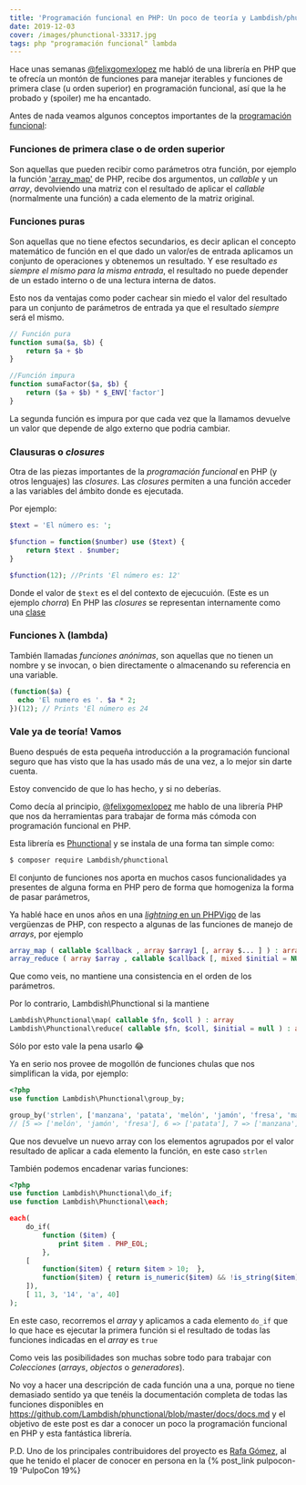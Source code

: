 ```yaml
---
title: 'Programación funcional en PHP: Un poco de teoría y Lambdish/phunctional'
date: 2019-12-03
cover: /images/phunctional-33317.jpg
tags: php "programación funcional" lambda
---
```

Hace unas semanas [@felixgomexlopez](https://twitter.com/felixgomezlopez) me habló de una librería en PHP que te ofrecía un montón de funciones para manejar iterables y funciones de primera clase (u orden superior) en programación funcional, así que la he probado y (spoiler) me ha encantado. 

Antes de nada veamos algunos conceptos importantes de la [programación funcional](https://es.wikipedia.org/wiki/Programaci%C3%B3n_funcional):

### Funciones de primera clase o de orden superior

Son aquellas que pueden recibir como parámetros otra función, por ejemplo la función ['array_map'](https://www.php.net/manual/es/function.array-map.php) de PHP, recibe dos argumentos, un _callable_ y un _array_, devolviendo una matriz con el resultado de aplicar el _callable_ (normalmente una función) a cada elemento de la matriz original.

### Funciones puras

Son aquellas que no tiene efectos secundarios, es decir aplican el concepto matemático de función en el que dado un valor/es de entrada aplicamos un conjunto de operaciones y obtenemos un resultado. 
Y ese resultado *es siempre el mismo para la misma entrada*, el resultado no puede depender de un estado interno o de una lectura interna de datos.

Esto nos da ventajas como poder cachear sin miedo el valor del resultado para un conjunto de parámetros de entrada ya que el resultado *siempre* será el mismo.

```php
// Función pura
function suma($a, $b) {
    return $a + $b
}

//Función impura
function sumaFactor($a, $b) {
    return ($a + $b) * $_ENV['factor']
}
```
La segunda función es impura por que cada vez que la llamamos devuelve un valor que depende de algo externo que podria cambiar.

### Clausuras o _closures_
Otra de las piezas importantes de la *programación funcional* en PHP (y otros lenguajes) las _closures_. Las _closures_ permiten a una función acceder a las variables del ámbito donde es ejecutada.

Por ejemplo:
```php
$text = 'El número es: ';

$function = function($number) use ($text) {
    return $text . $number;  
}

$function(12); //Prints 'El número es: 12'  
```
Donde el valor de `$text` es el del contexto de ejecucuión. (Este es un ejemplo _chorra_)
En PHP las _closures_ se representan internamente como una [clase](https://www.php.net/manual/es/class.closure.php)

### Funciones λ (lambda)
También llamadas _funciones anónimas_, son aquellas que no tienen un nombre y se invocan, o bien directamente o almacenando su referencia en una variable.
```php
(function($a) {
  echo 'El numero es '. $a * 2;
})(12); // Prints 'El número es 24
```

### Vale ya de teoría! Vamos
Bueno después de esta pequeña introducción a la programación funcional seguro que has visto que la has usado más de una vez, a lo mejor sin darte cuenta.

Estoy convencido de que lo has hecho, y si no deberías.

Como decía al principio, [@felixgomexlopez](https://twitter.com/felixgomezlopez) me hablo de una librería PHP que nos da herramientas para trabajar de forma más cómoda con programación funcional en PHP.

Esta librería es [Phunctional](https://github.com/Lambdish/phunctional) y se instala de una forma tan simple como:

```bash
$ composer require Lambdish/phunctional
```

El conjunto de funciones nos aporta en muchos casos funcionalidades ya presentes de alguna forma en PHP pero de forma que homogeniza la forma de pasar parámetros,

Ya hablé hace en unos años en una [_lightning_ en un PHPVigo](https://docs.google.com/presentation/d/1C7eEtWsiawZA0X0Vm1N-KE5QFxaHX6Y45DK50uL9lJ0/edit#slide=id.g1d60cdcfc8_0_36) de las vergüenzas de PHP, con respecto a algunas de las funciones de manejo de _arrays_, por ejemplo 
```php
array_map ( callable $callback , array $array1 [, array $... ] ) : array
array_reduce ( array $array , callable $callback [, mixed $initial = NULL ] ) : mixed
```
Que como veis, no mantiene una consistencia en el orden de los parámetros.

Por lo contrario, Lambdish\Phunctional si la mantiene

```php
Lambdish\Phunctional\map( callable $fn, $coll ) : array
Lambdish\Phunctional\reduce( callable $fn, $coll, $initial = null ) : array
```

Sólo por esto vale la pena usarlo :joy:

Ya en serio nos provee de mogollón de funciones chulas que nos simplifican la vida, por ejemplo:
```php
<?php
use function Lambdish\Phunctional\group_by;

group_by('strlen', ['manzana', 'patata', 'melón', 'jamón', 'fresa', 'mandarina']); 
// [5 => ['melón', 'jamón', 'fresa'], 6 => ['patata'], 7 => ['manzana'], 9 => ['mandarina']
```
Que nos devuelve un nuevo array con los elementos agrupados por el valor resultado de aplicar a cada elemento la función, en este caso `strlen`

También podemos encadenar varias funciones:
```php
<?php
use function Lambdish\Phunctional\do_if;
use function Lambdish\Phunctional\each;

each(
    do_if(
        function ($item) {
            print $item . PHP_EOL;
        },
    [
        function($item) { return $item > 10;  },
        function($item) { return is_numeric($item) && !is_string($item); }
    ]),
    [ 11, 3, '14', 'a', 40]    
);
```

En este caso, recorremos el _array_ y aplicamos a cada elemento `do_if` que lo que hace es ejecutar la primera función si el resultado de todas las funciones indicadas en el _array_ es `true`

Como veis las posibilidades son muchas sobre todo para trabajar con *Colecciones* (_arrays_, _objectos_ o _generadores_).

No voy a hacer una descripción de cada función una a una, porque no tiene demasiado sentido ya que tenéis la documentación completa de todas las funciones disponibles en https://github.com/Lambdish/phunctional/blob/master/docs/docs.md y el objetivo de este post es dar a conocer un poco la programación funcional en PHP y esta fantástica librería.

P.D. Uno de los principales contribuidores del proyecto es [Rafa Gómez](https://twitter.com/rafaoe), al que he tenido el placer de conocer en persona en la {% post_link pulpocon-19 'PulpoCon 19%}





